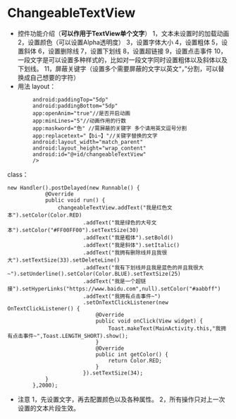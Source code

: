 # ChangeableTextView

- 控件功能介绍（**可以作用于TextView单个文字**）
1，文本未设置时的加载动画
2，设置颜色（可以设置Alpha透明度）
3，设置字体大小
4，设置粗体
5，设置斜体
6，设置删除线
7，设置下划线
8，设置超链接
9，设置点击事件
10，一段文字是可以设置多种样式的，比如对一段文字同时设置粗体以及斜体以及下划线。
11，屏蔽关键字（设置多个需要屏蔽的文字以英文“，”分割，可以替换成自己想要的字符）
- 用法
layout：
```<lx.changeabletextview.ChangeableTextView
        android:paddingTop="5dp"
        android:paddingBottom="5dp"
        app:openAnim="true"//是否开启动画
        app:minLines="5"//动画作用的行数
        app:maskword="色" //需屏蔽的关键字 多个请用英文逗号分割
        app:replacetext="【bi~】"//关键字替换的文字
        android:layout_width="match_parent"
        android:layout_height="wrap_content"
        android:id="@+id/changeableTextView"
        />
```
class：
```
new Handler().postDelayed(new Runnable() {
            @Override
            public void run() {
                changeableTextView.addText("我是红色文本").setColor(Color.RED)
                        .addText("我是绿色的大号文本").setColor("#FF00FF00").setTextSize(30)
                        .addText("我是粗体").setBold()
                        .addText("我是斜体").setItalic()
                        .addText("我拥有删除线并且我很大").setTextSize(33).setDeleteLine()
                        .addText("我有下划线并且我是蓝色的并且我很大~").setUnderline().setColor(Color.BLUE).setTextSize(25)
                        .addText("我是一个超链接").setHyperLinks("https://www.baidu.com",null).setColor("#aabbff")
                        .addText("我拥有点击事件~")
                        .setOnTextClickListener(new OnTextClickListener() {
                            @Override
                            public void onClick(View widget) {
                                Toast.makeText(MainActivity.this,"我拥有点击事件~",Toast.LENGTH_SHORT).show();
                            }
                            @Override
                            public int getColor() {
                                return Color.RED;
                            }
                        }).setTextSize(34);
            }
        },2000);
```
- 注意
1，先设置文字，再去配置颜色以及各种属性。
2，所有操作只对上一次设置的文本片段生效。
